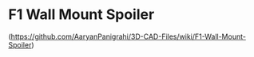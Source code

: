 # F1 Wall Mount Spoiler
(https://github.com/AaryanPanigrahi/3D-CAD-Files/wiki/F1-Wall-Mount-Spoiler)
